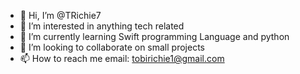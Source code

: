 - 👋 Hi, I’m @TRichie7
- 👀 I’m interested in anything tech related
- 🌱 I’m currently learning Swift programming Language and python 
- 💞️ I’m looking to collaborate on small projects 
- 📫 How to reach me email: tobirichie1@gmail.com

<!---
TRichie7/TRichie7 is a ✨ special ✨ repository because its `README.md` (this file) appears on your GitHub profile.
You can click the Preview link to take a look at your changes.
--->
